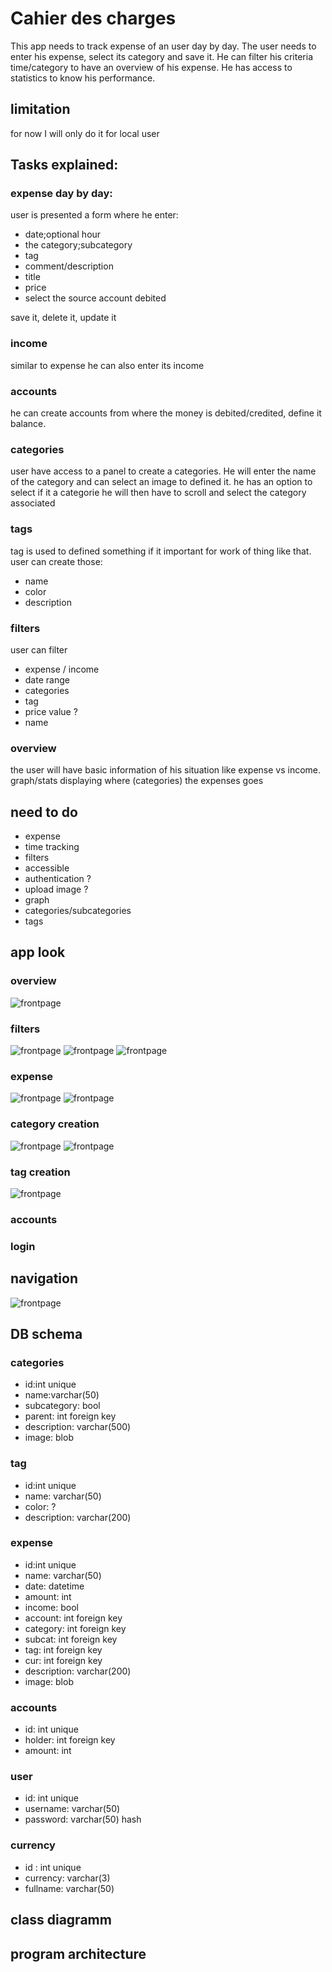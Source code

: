 # Cahier des charges
This app needs to track expense of an user day by day. The user needs to enter his expense, select its category and save it. He can filter his criteria time/category to have an overview of his expense. He has access to statistics to know his performance. 

## limitation
for now I will only do it for local user

## Tasks explained:
### expense day by day:
user is presented a form where he enter:
-  date;optional hour
-  the category;subcategory
-  tag
-  comment/description
-  title
-  price 
- select the source account debited

save it,  delete it, update it

### income
similar to expense he can also enter its income


### accounts
he can create accounts from where the money is debited/credited, define it balance.

### categories
user have access to a panel to create a categories. He will enter the name of the category and can select an image to defined it. he has an option to select if it a categorie he will then have to scroll and select the category associated

### tags
tag is used to defined something if it important for work of thing like that. user can create those:
- name
- color
- description

### filters
user can filter 
- expense / income
- date range
- categories
- tag
- price value ?
- name


### overview
the user will have basic information of his situation like expense vs income. graph/stats displaying where (categories) the expenses goes

## need to do
- expense
- time tracking
- filters
- accessible 
- authentication ?
- upload image ?
- graph
- categories/subcategories
- tags


## app look
### overview
![frontpage](images/overview.png)
### filters
![frontpage](images/details-categories.png)
![frontpage](images/details-subcategories.png)
![frontpage](images/filter.png)
### expense
![frontpage](images/create_expense.png)
![frontpage](images/edit_expense.png)
### category creation
![frontpage](images/create_category.png)
![frontpage](images/edit_categories.png)
### tag creation
![frontpage](images/create_tag.png)

### accounts
### login

## navigation
![frontpage](images/navigation.png)



## DB schema
### categories
- id:int unique
- name:varchar(50)
- subcategory: bool
- parent: int foreign key
- description: varchar(500)
- image: blob
### tag
- id:int unique
- name: varchar(50)
- color: ?
- description: varchar(200)
### expense
- id:int unique
- name: varchar(50)
- date: datetime
- amount: int
- income: bool
- account: int foreign key
- category: int foreign key
- subcat: int foreign key
- tag: int foreign key
- cur: int foreign key
- description: varchar(200)
- image: blob

### accounts
- id: int unique
- holder: int foreign key
- amount: int
### user
- id: int unique
- username: varchar(50)
- password: varchar(50) hash

### currency
- id : int unique
- currency: varchar(3)
- fullname: varchar(50) 

## class diagramm


## program architecture



